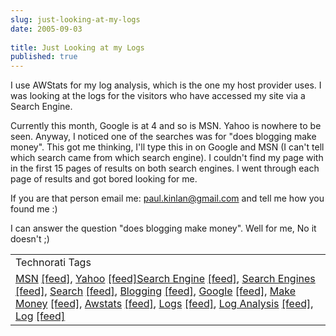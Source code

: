 ```yaml
---
slug: just-looking-at-my-logs
date: 2005-09-03
 
title: Just Looking at my Logs
published: true
---
```

I use AWStats for my log analysis, which is the one my host provider uses.  I was looking at the logs for the visitors who have accessed my site via a Search Engine.<p />Currently this month, Google is at 4 and so is MSN.  Yahoo is nowhere to be seen.  Anyway, I noticed one of the searches was for "does blogging make money".  This got me thinking,  I'll type this in on Google and MSN (I can't tell which search came from which search engine).  I couldn't find my page with in the first 15 pages of results on both search engines.  I went through each page of results and got bored looking for me.<p />If you are that person email me: <a href="mailto:paul.kinlan@gmail.com">paul.kinlan@gmail.com</a> and tell me how you found me :)<p />I can answer the question "does blogging make money".  Well for me, No it doesn't ;)<p /><table class="TechnoratiHead TagHeader">
<tr><td>Technorati Tags</td></tr>
<tr class="Technorati"><td>
<a href="http://www.technorati.com/tag/MSN" class="Tag" rel="tag">MSN</a> <a href="http://feeds.technorati.com/feed/posts/tag/MSN" class="Tag">[feed]</a>, <a href="http://www.technorati.com/tag/Yahoo" class="Tag" rel="tag">Yahoo</a> <a href="http://feeds.technorati.com/feed/posts/tag/Yahoo" class="Tag">[feed]</a><a href="http://www.technorati.com/tag/Search%20Engine" class="Tag" rel="tag">Search Engine</a> <a href="http://feeds.technorati.com/feed/posts/tag/Search%20Engine" class="Tag">[feed]</a>, <a href="http://www.technorati.com/tag/Search%20Engines" class="Tag" rel="tag">Search Engines</a> <a href="http://feeds.technorati.com/feed/posts/tag/Search%20Engines" class="Tag">[feed]</a>, <a href="http://www.technorati.com/tag/Search" class="Tag" rel="tag">Search</a> <a href="http://feeds.technorati.com/feed/posts/tag/Search" class="Tag">[feed]</a>, <a href="http://www.technorati.com/tag/Blogging" class="Tag" rel="tag">Blogging</a> <a href="http://feeds.technorati.com/feed/posts/tag/Blogging" class="Tag">[feed]</a>, <a href="http://www.technorati.com/tag/Google" class="Tag" rel="tag">Google</a> <a href="http://feeds.technorati.com/feed/posts/tag/Google" class="Tag">[feed]</a>, <a href="http://www.technorati.com/tag/Make%20Money" class="Tag" rel="tag">Make Money</a> <a href="http://feeds.technorati.com/feed/posts/tag/Make%20Money" class="Tag">[feed]</a>, <a href="http://www.technorati.com/tag/Awstats" class="Tag" rel="tag">Awstats</a> <a href="http://feeds.technorati.com/feed/posts/tag/Awstats" class="Tag">[feed]</a>, <a href="http://www.technorati.com/tag/Logs" class="Tag" rel="tag">Logs</a> <a href="http://feeds.technorati.com/feed/posts/tag/Logs" class="Tag">[feed]</a>, <a href="http://www.technorati.com/tag/Log%20Analysis" class="Tag" rel="tag">Log Analysis</a> <a href="http://feeds.technorati.com/feed/posts/tag/Log%20Analysis" class="Tag">[feed]</a>, <a href="http://www.technorati.com/tag/Log" class="Tag" rel="tag">Log</a> <a href="http://feeds.technorati.com/feed/posts/tag/Log" class="Tag">[feed]</a>
</td></tr>
</table><div class="blogger-post-footer"><img class="posterous_download_image" src="https://blogger.googleusercontent.com/tracker/8109338-112573661616815344?l=www.kinlan.co.uk%2Findex.html" height="1" alt="" width="1" /></div>


